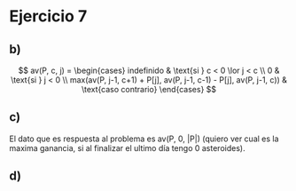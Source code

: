 # Ejercicio 7 
## b) 
$$
av(P, c, j) =
\begin{cases}
     indefinido & \text{si } c < 0 \lor j < c \\
     0 & \text{si } j < 0 \\
     max(av(P, j-1, c+1) + P[j], av(P, j-1, c-1) - P[j], av(P, j-1, c)) & \text{caso contrario}
\end{cases}
$$

## c) 
El dato que es respuesta al problema es av(P, 0, |P|) (quiero ver cual es la maxima ganancia, si al finalizar el ultimo día tengo 0 asteroides). 

## d) 

